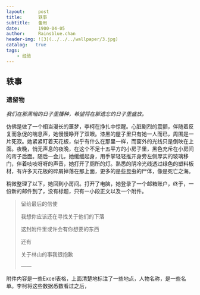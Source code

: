 ```yaml
---
layout:     post
title:      轶事
subtitle:   备用
date:       1900-04-05
author:     Rainsblue.chan
header-img: ![3](../../../wallpaper/3.jpg)
catalog:   true
tags:
    - 经验
---
```


## 轶事

### 遗留物

*我们在那黑暗的日子里播种，希望将在那遗忘的日子里盛放。*

仿佛是做了一个相当漫长的噩梦，李柯在挣扎中惊醒。心脏剧烈的震颤，伴随着反复而急促的喘息声，她慢慢睁开了双眼。漆黑的屋子里只有她一人而已，周围是一片死寂。她紧紧盯着天花板，似乎有什么在那里一样，而窗外的光线只是倒映在上面。夜晚，悄无声息的夜晚，在这个不足十五平方的小房子里，黑色充斥在小房间的帘子后面。随后一会儿，她缓缓起身，用手掌轻轻推开身旁左侧厚实的玻璃移门，伴着吱吱呀呀的声音，她打开了厕所的灯。熟悉的阴冷光线透过绿色的塑料板材，有许多天花板的碎屑掉落在那上面，更多的是些昆虫的尸体，像是死亡之海。

稍微整理了以下，她回到小房间。打开了电脑，她登录了一个邮箱账户，终于，一份新的邮件到了，没有标题，只有一小段正文以及一个附件。

> 留给最后的信使
>
> 我想你应该还在寻找关于他们的下落
>
> 这封附件里或许会有你想要的东西
>
> 还有
>
> 关于林山的事我很抱歉
>
> ——

附件内容是一些Excel表格，上面清楚地标注了一些地点，人物名称，是一些名单。李柯将这些数据悉数看过之后，

